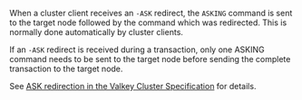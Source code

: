 When a cluster client receives an `-ASK` redirect, the `ASKING` command is sent to the target node followed by the command which was redirected.
This is normally done automatically by cluster clients.

If an `-ASK` redirect is received during a transaction, only one ASKING command needs to be sent to the target node before sending the complete transaction to the target node.

See [ASK redirection in the Valkey Cluster Specification](../topics/cluster-spec.md#ask-redirection) for details.
